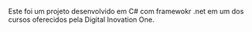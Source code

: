Este foi um projeto desenvolvido em C# com framewokr .net em um dos cursos oferecidos pela Digital Inovation One.
